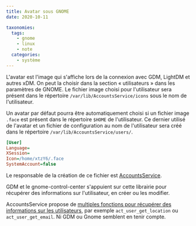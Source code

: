 ```yaml
---
title: Avatar sous GNOME
date: 2020-10-11

taxonomies:
  tags:
    - gnome
    - linux
    - note
  categories:
    - système
---
```

L'avatar est l'image qui s'affiche lors de la connexion avec GDM, LightDM et autres xDM. On peut la choisir dans la section « utilisateurs » dans les paramètres de GNOME. Le fichier image choisi pour l'utilisateur sera présent dans le répertoire `/var/lib/AccountsService/icons` sous le nom de l'utilisateur.

Un avatar par défaut pourra être automatiquement choisi si un fichier image `.face` est présent dans le répertoire `$HOME` de l'utilisateur. Ce dernier utilisé de l'avatar et un fichier de configuration au nom de l'utilisateur sera créé dans le répertoire `/var/lib/AccountsService/users/`.

```ini
[User]
Language=
XSession=
Icon=/home/xtzY6/.face
SystemAccount=false
```

Le responsable de la création de ce fichier est [AccountsService](https://cgit.freedesktop.org/accountsservice/tree/).

GDM et le gnome-control-center s'appuient sur cette librairie pour récupérer des informations sur l'utilisateur, en créer ou les modifier.

AccountsService propose de [multiples fonctions pour récupérer des informations sur les utilisateurs](https://cgit.freedesktop.org/accountsservice/tree/src/libaccountsservice/act-user.h), par exemple `act_user_get_location` ou `act_user_get_email`. Ni GDM ou Gnome semblent en tenir compte.
